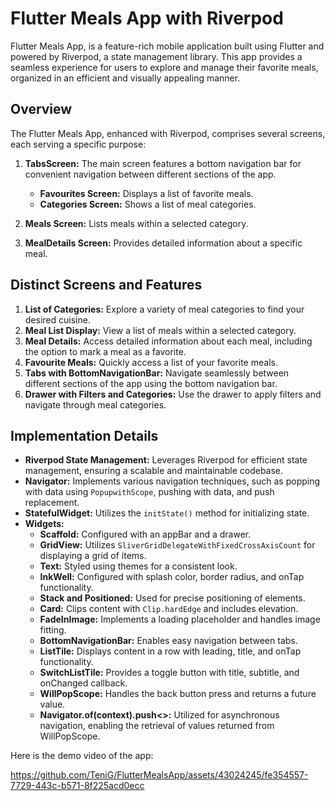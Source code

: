# Flutter Meals App with Riverpod

 Flutter Meals App, is a feature-rich mobile application built using Flutter and powered by Riverpod, a state management library. This app provides a seamless experience for users to explore and manage their favorite meals, organized in an efficient and visually appealing manner.

## Overview

The Flutter Meals App, enhanced with Riverpod, comprises several screens, each serving a specific purpose:

1. **TabsScreen:** The main screen features a bottom navigation bar for convenient navigation between different sections of the app.
   - **Favourites Screen:** Displays a list of favorite meals.
   - **Categories Screen:** Shows a list of meal categories.
   
2. **Meals Screen:** Lists meals within a selected category.      
3. **MealDetails Screen:** Provides detailed information about a specific meal.

## Distinct Screens and Features

1. **List of Categories:** Explore a variety of meal categories to find your desired cuisine.
2. **Meal List Display:** View a list of meals within a selected category.
3. **Meal Details:** Access detailed information about each meal, including the option to mark a meal as a favorite.
4. **Favourite Meals:** Quickly access a list of your favorite meals.
5. **Tabs with BottomNavigationBar:** Navigate seamlessly between different sections of the app using the bottom navigation bar.
6. **Drawer with Filters and Categories:** Use the drawer to apply filters and navigate through meal categories.

## Implementation Details

- **Riverpod State Management:** Leverages Riverpod for efficient state management, ensuring a scalable and maintainable codebase.
- **Navigator:** Implements various navigation techniques, such as popping with data using `PopupwithScope`, pushing with data, and push replacement.
- **StatefulWidget:** Utilizes the `initState()` method for initializing state.
- **Widgets:**
  - **Scaffold:** Configured with an appBar and a drawer.
  - **GridView:** Utilizes `SliverGridDelegateWithFixedCrossAxisCount` for displaying a grid of items.
  - **Text:** Styled using themes for a consistent look.
  - **InkWell:** Configured with splash color, border radius, and onTap functionality.
  - **Stack and Positioned:** Used for precise positioning of elements.
  - **Card:** Clips content with `Clip.hardEdge` and includes elevation.
  - **FadeInImage:** Implements a loading placeholder and handles image fitting.
  - **BottomNavigationBar:** Enables easy navigation between tabs.
  - **ListTile:** Displays content in a row with leading, title, and onTap functionality.
  - **SwitchListTile:** Provides a toggle button with title, subtitle, and onChanged callback.
  - **WillPopScope:** Handles the back button press and returns a future value.
  - **Navigator.of(context).push<>:** Utilized for asynchronous navigation, enabling the retrieval of values returned from WillPopScope.
    
Here is the demo video of the app:

https://github.com/TeniG/FlutterMealsApp/assets/43024245/fe354557-7729-443c-b571-8f225acd0ecc


